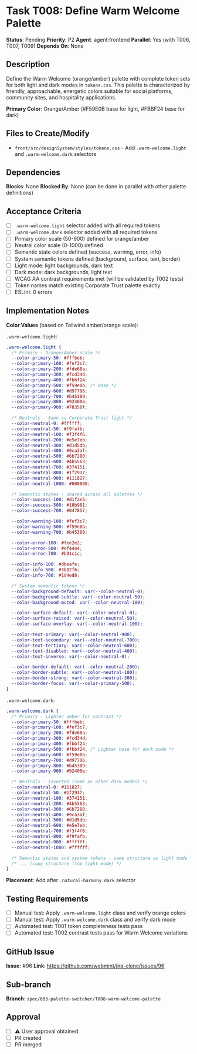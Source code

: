 # Task T008: Define Warm Welcome Palette

**Status**: Pending
**Priority**: P2
**Agent**: agent:frontend
**Parallel**: Yes (with T006, T007, T009)
**Depends On**: None

## Description

Define the Warm Welcome (orange/amber) palette with complete token sets for both light and dark modes in `tokens.css`. This palette is characterized by friendly, approachable, energetic colors suitable for social platforms, community sites, and hospitality applications.

**Primary Color**: Orange/Amber (#F59E0B base for light, #FBBF24 base for dark)

## Files to Create/Modify

- `front/src/designSystem/styles/tokens.css` - Add `.warm-welcome.light` and `.warm-welcome.dark` selectors

## Dependencies

**Blocks**: None
**Blocked By**: None (can be done in parallel with other palette definitions)

## Acceptance Criteria

- [ ] `.warm-welcome.light` selector added with all required tokens
- [ ] `.warm-welcome.dark` selector added with all required tokens
- [ ] Primary color scale (50-900) defined for orange/amber
- [ ] Neutral color scale (0-1000) defined
- [ ] Semantic state colors defined (success, warning, error, info)
- [ ] System semantic tokens defined (background, surface, text, border)
- [ ] Light mode: light backgrounds, dark text
- [ ] Dark mode: dark backgrounds, light text
- [ ] WCAG AA contrast requirements met (will be validated by T002 tests)
- [ ] Token names match existing Corporate Trust palette exactly
- [ ] ESLint: 0 errors

## Implementation Notes

**Color Values** (based on Tailwind amber/orange scale):

`.warm-welcome.light`:

```css
.warm-welcome.light {
  /* Primary - Orange/Amber scale */
  --color-primary-50: #fffbeb;
  --color-primary-100: #fef3c7;
  --color-primary-200: #fde68a;
  --color-primary-300: #fcd34d;
  --color-primary-400: #fbbf24;
  --color-primary-500: #f59e0b; /* Base */
  --color-primary-600: #d97706;
  --color-primary-700: #b45309;
  --color-primary-800: #92400e;
  --color-primary-900: #78350f;

  /* Neutrals - Same as Corporate Trust light */
  --color-neutral-0: #ffffff;
  --color-neutral-50: #f9fafb;
  --color-neutral-100: #f3f4f6;
  --color-neutral-200: #e5e7eb;
  --color-neutral-300: #d1d5db;
  --color-neutral-400: #9ca3af;
  --color-neutral-500: #6b7280;
  --color-neutral-600: #4b5563;
  --color-neutral-700: #374151;
  --color-neutral-800: #1f2937;
  --color-neutral-900: #111827;
  --color-neutral-1000: #000000;

  /* Semantic states - shared across all palettes */
  --color-success-100: #d1fae5;
  --color-success-500: #10b981;
  --color-success-700: #047857;

  --color-warning-100: #fef3c7;
  --color-warning-500: #f59e0b;
  --color-warning-700: #b45309;

  --color-error-100: #fee2e2;
  --color-error-500: #ef4444;
  --color-error-700: #b91c1c;

  --color-info-100: #dbeafe;
  --color-info-500: #3b82f6;
  --color-info-700: #1d4ed8;

  /* System semantic tokens */
  --color-background-default: var(--color-neutral-0);
  --color-background-subtle: var(--color-neutral-50);
  --color-background-muted: var(--color-neutral-100);

  --color-surface-default: var(--color-neutral-0);
  --color-surface-raised: var(--color-neutral-50);
  --color-surface-overlay: var(--color-neutral-100);

  --color-text-primary: var(--color-neutral-900);
  --color-text-secondary: var(--color-neutral-700);
  --color-text-tertiary: var(--color-neutral-600);
  --color-text-disabled: var(--color-neutral-400);
  --color-text-inverse: var(--color-neutral-0);

  --color-border-default: var(--color-neutral-200);
  --color-border-subtle: var(--color-neutral-100);
  --color-border-strong: var(--color-neutral-300);
  --color-border-focus: var(--color-primary-500);
}
```

`.warm-welcome.dark`:

```css
.warm-welcome.dark {
  /* Primary - Lighter amber for contrast */
  --color-primary-50: #fffbeb;
  --color-primary-100: #fef3c7;
  --color-primary-200: #fde68a;
  --color-primary-300: #fcd34d;
  --color-primary-400: #fbbf24;
  --color-primary-500: #fbbf24; /* Lighter base for dark mode */
  --color-primary-600: #f59e0b;
  --color-primary-700: #d97706;
  --color-primary-800: #b45309;
  --color-primary-900: #92400e;

  /* Neutrals - Inverted (same as other dark modes) */
  --color-neutral-0: #111827;
  --color-neutral-50: #1f2937;
  --color-neutral-100: #374151;
  --color-neutral-200: #4b5563;
  --color-neutral-300: #6b7280;
  --color-neutral-400: #9ca3af;
  --color-neutral-500: #d1d5db;
  --color-neutral-600: #e5e7eb;
  --color-neutral-700: #f3f4f6;
  --color-neutral-800: #f9fafb;
  --color-neutral-900: #ffffff;
  --color-neutral-1000: #ffffff;

  /* Semantic states and system tokens - same structure as light mode */
  /* ... (copy structure from light mode) */
}
```

**Placement**: Add after `.natural-harmony.dark` selector

## Testing Requirements

- [ ] Manual test: Apply `.warm-welcome.light` class and verify orange colors
- [ ] Manual test: Apply `.warm-welcome.dark` class and verify dark mode
- [ ] Automated test: T001 token completeness tests pass
- [ ] Automated test: T002 contrast tests pass for Warm Welcome variations

## GitHub Issue

**Issue**: #96
**Link**: https://github.com/webmint/jira-clone/issues/96

## Sub-branch

**Branch**: `spec/003-palette-switcher/T008-warm-welcome-palette`

## Approval

- [ ] ⚠️ User approval obtained
- [ ] PR created
- [ ] PR merged
